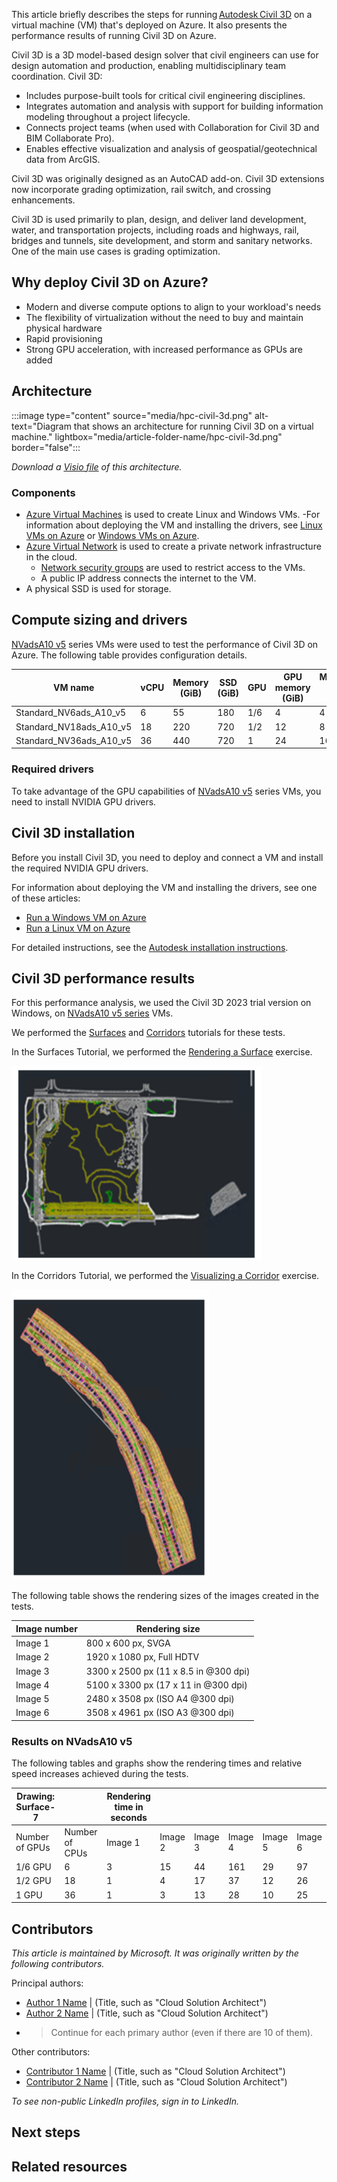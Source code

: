 This article briefly describes the steps for running [Autodesk Civil 3D](https://www.autodesk.com/products/civil-3d/overview?term=1-YEAR&tab=subscription&plc=CIV3D) on a virtual machine (VM) that's deployed on Azure. It also presents the performance results of running Civil 3D on Azure.

Civil 3D is a 3D model-based design solver that civil engineers can use for design automation and production, enabling multidisciplinary team coordination. Civil 3D:
- Includes purpose-built tools for critical civil engineering disciplines.
- Integrates automation and analysis with support for building information modeling throughout a project lifecycle.  
- Connects project teams (when used with Collaboration for Civil 3D and BIM Collaborate Pro). 
- Enables effective visualization and analysis of geospatial/geotechnical data from ArcGIS.

Civil 3D was originally designed as an AutoCAD add-on. Civil 3D extensions now incorporate grading optimization, rail switch, and crossing enhancements.  

Civil 3D is used primarily to plan, design, and deliver land development, water, and transportation projects, including roads and highways, rail, bridges and tunnels, site development, and storm and sanitary networks. One of the main use cases is grading optimization.

## Why deploy Civil 3D on Azure?  

- Modern and diverse compute options to align to your workload's needs 
- The flexibility of virtualization without the need to buy and maintain physical hardware 
- Rapid provisioning 
- Strong GPU acceleration, with increased performance as GPUs are added 

## Architecture

:::image type="content" source="media/hpc-civil-3d.png" alt-text="Diagram that shows an architecture for running Civil 3D on a virtual machine." lightbox="media/article-folder-name/hpc-civil-3d.png" border="false":::

*Download a [Visio file](https://arch-center.azureedge.net/hpc-civil-3d.vsdx) of this architecture.*

### Components

- [Azure Virtual Machines](https://azure.microsoft.com/services/virtual-machines) is used to create Linux and Windows VMs. 
   -For information about deploying the VM and installing the drivers, see [Linux VMs on Azure](/azure/architecture/reference-architectures/n-tier/linux-vm) or [Windows VMs on Azure](/azure/architecture/reference-architectures/n-tier/windows-vm). 
- [Azure Virtual Network](https://azure.microsoft.com/services/virtual-network) is used to create a private network infrastructure in the cloud. 
  - [Network security groups](/azure/virtual-network/network-security-groups-overview) are used to restrict access to the VMs.  
  - A public IP address connects the internet to the VM.
- A physical SSD is used for storage.

## Compute sizing and drivers

[NVadsA10 v5](/azure/virtual-machines/nva10v5-series) series VMs were used to test the performance of Civil 3D on Azure. The following table provides configuration details.


|VM name |vCPU  |Memory (GiB)  |SSD (GiB) |GPU|GPU memory (GiB)|Maximum data disks |
|---------|---------|---------|---------|--|--|--|
|  Standard_NV6ads_A10_v5  |    6 |55    |180         |1/6|4|4|
|   Standard_NV18ads_A10_v5  |   18  |220         |720         |1/2|12|8|
|   Standard_NV36ads_A10_v5  |   36|  440       |      720   |1|24|16|

### Required drivers

To take advantage of the GPU capabilities of [NVadsA10 v5](/azure/virtual-machines/nva10v5-series) series VMs, you need to install NVIDIA GPU drivers.

## Civil 3D installation

Before you install Civil 3D, you need to deploy and connect a VM and install the required NVIDIA GPU drivers.

For information about deploying the VM and installing the drivers, see one of these articles:
- [Run a Windows VM on Azure](/azure/architecture/reference-architectures/n-tier/windows-vm)
- [Run a Linux VM on Azure](/azure/architecture/reference-architectures/n-tier/linux-vm)

For detailed instructions, see the [Autodesk installation instructions](https://www.autodesk.in/support/download-install/individuals).  

## Civil 3D performance results

For this performance analysis, we used the Civil 3D 2023 trial version on Windows, on [NVadsA10 v5 series](/azure/virtual-machines/nva10v5-series) VMs.

We performed the [Surfaces](https://help.autodesk.com/view/CIV3D/2023/ENU/?guid=GUID-F6A629B7-EB6B-443A-91EE-491076F71440) and [Corridors](https://help.autodesk.com/view/CIV3D/2023/ENU/?guid=GUID-DE41CF86-9A42-4F1F-B880-767F810CE0EB) tutorials for these tests.

In the Surfaces Tutorial, we performed the [Rendering a Surface](https://help.autodesk.com/view/CIV3D/2023/ENU/?guid=GUID-9087C6F6-9B87-4703-A987-64C92506A017) exercise.

![Image that shows a rendered surface.](media/civil-3d-surface.png)

In the Corridors Tutorial, we performed the [Visualizing a Corridor](https://help.autodesk.com/view/CIV3D/2023/ENU/?guid=GUID-6D746CF2-E33F-4964-BEEF-6589AB2F9287) exercise.

![Image that shows a rendered corridor.](media/civil-3d-corridor.png)

The following table shows the rendering sizes of the images created in the tests.


|Image number  | Rendering size|
|---------|---------|
|  Image 1   | 800 x 600 px, SVGA        |
|  Image 2  | 1920 x 1080 px, Full HDTV        |
|  Image 3   |3300 x 2500 px  (11 x 8.5 in @300 dpi)         |
| Image 4    |5100 x 3300 px  (17 x 11 in @300 dpi)         |
|  Image 5   |2480 x 3508 px  (ISO A4 @300 dpi)        |
|Image 6      |3508 x 4961 px  (ISO A3 @300 dpi)         |

### Results on NVadsA10 v5

The following tables and graphs show the rendering times and relative speed increases achieved during the tests.

|Drawing: Surface-7||Rendering time in seconds     |||	|||
|--|--|--|--|--|--|--|--|
|Number of GPUs|	Number of CPUs|	Image 1|	Image 2|	Image 3|	Image 4|	Image 5|	Image 6|
1/6 GPU	|6|	3|	15|	44|	161|	29|	97|
1/2 GPU	|18	|1	|4	|17	|37	|12	|26|
|1 GPU|	36|	1	|3	|13|	28|	10|	25|


## Contributors

*This article is maintained by Microsoft. It was originally written by the following contributors.*

Principal authors: 

 * [Author 1 Name](http://linkedin.com/ProfileURL) | (Title, such as "Cloud Solution Architect")
 * [Author 2 Name](http://linkedin.com/ProfileURL) | (Title, such as "Cloud Solution Architect")
 * > Continue for each primary author (even if there are 10 of them).

Other contributors:

 * [Contributor 1 Name](http://linkedin.com/ProfileURL) | (Title, such as "Cloud Solution Architect")
 * [Contributor 2 Name](http://linkedin.com/ProfileURL) | (Title, such as "Cloud Solution Architect")
  
 *To see non-public LinkedIn profiles, sign in to LinkedIn.*

## Next steps



## Related resources

